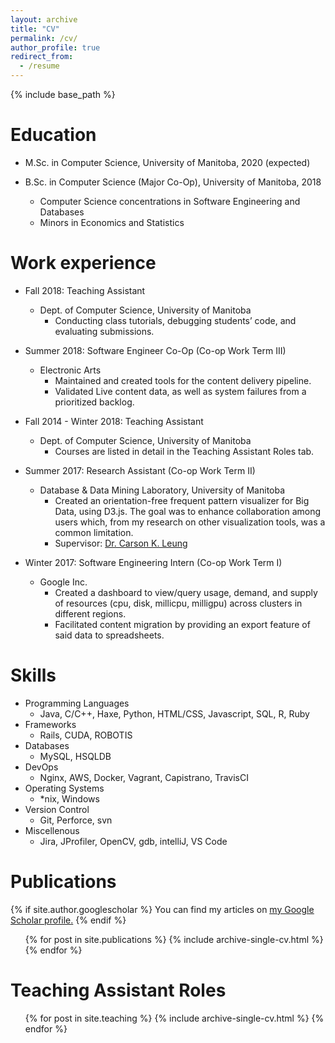 ```yaml
---
layout: archive
title: "CV"
permalink: /cv/
author_profile: true
redirect_from:
  - /resume
---
```


{% include base_path %}

Education
======
* M.Sc. in Computer Science, University of Manitoba, 2020 (expected)

* B.Sc. in Computer Science (Major Co-Op), University of Manitoba, 2018
  * Computer Science concentrations in Software Engineering and Databases
  * Minors in Economics and Statistics

Work experience
======
* Fall 2018: Teaching Assistant
  * Dept. of Computer Science, University of Manitoba
    * Conducting class tutorials, debugging students’ code, and evaluating submissions.

* Summer 2018: Software Engineer Co-Op (Co-op Work Term III)
  * Electronic Arts
    * Maintained and created tools for the content delivery pipeline.
    * Validated Live content data, as well as system failures from a prioritized backlog.

* Fall 2014 - Winter 2018: Teaching Assistant
  * Dept. of Computer Science, University of Manitoba
    * Courses are listed in detail in the Teaching Assistant Roles tab.

* Summer 2017: Research Assistant (Co-op Work Term II)
  * Database & Data Mining Laboratory, University of Manitoba
    * Created an orientation-free frequent pattern visualizer for Big Data, using D3.js. The goal was to enhance collaboration among users which, from my research on other visualization tools, was a common limitation.
    * Supervisor: [Dr. Carson K. Leung](http://www.cs.umanitoba.ca/~kleung/ "Dr. Carson K. Leung's Homepage")

* Winter 2017: Software Engineering Intern (Co-op Work Term I)
  * Google Inc.
    * Created a dashboard to view/query usage, demand, and supply of resources (cpu, disk, millicpu, milligpu) across clusters in different regions. 
    * Facilitated content migration by providing an export feature of said data to spreadsheets.
  
Skills
======
* Programming Languages
  * Java, C/C++, Haxe, Python, HTML/CSS, Javascript, SQL, R, Ruby
* Frameworks
  * Rails, CUDA, ROBOTIS
* Databases
  * MySQL, HSQLDB
* DevOps
  * Nginx, AWS, Docker, Vagrant, Capistrano, TravisCI
* Operating Systems
  * \*nix, Windows
* Version Control
  * Git, Perforce, svn
* Miscellenous
  * Jira, JProfiler, OpenCV, gdb, intelliJ, VS Code

Publications
======
{% if site.author.googlescholar %}
  You can find my articles on <u><a href="{{site.author.googlescholar}}">my Google Scholar profile</a>.</u>
{% endif %}

  <ul>{% for post in site.publications %}
    {% include archive-single-cv.html %}
  {% endfor %}</ul>
  
  
Teaching Assistant Roles
======
  <ul>{% for post in site.teaching %}
    {% include archive-single-cv.html %}
  {% endfor %}</ul>
